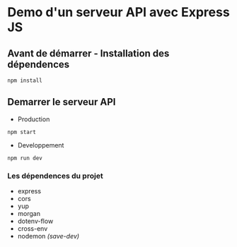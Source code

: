 # Demo d'un serveur API avec Express JS

## Avant de démarrer - Installation des dépendences
```
npm install
```

## Demarrer le serveur API
- Production
```
npm start
```
- Developpement
```
npm run dev
```

### Les dépendences du projet
- express
- cors
- yup
- morgan
- dotenv-flow
- cross-env
- nodemon _(save-dev)_
